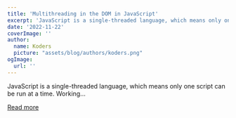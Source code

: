 ```yaml
---
title: 'Multithreading in the DOM in JavaScript'
excerpt: 'JavaScript is a single-threaded language, which means only one script can be run at a time. Working...'
date: '2022-11-22'
coverImage: ''
author:
  name: Koders
  picture: "assets/blog/authors/koders.png"
ogImage:
  url: ''
---
```


JavaScript is a single-threaded language, which means only one script can be run at a time. Working...

[Read more](https://dev.to/one-beyond/multithreading-in-the-dom-in-javascript-48mg)
